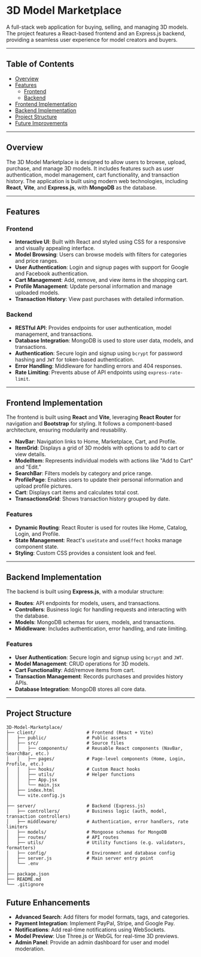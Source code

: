# 3D Model Marketplace

A full-stack web application for buying, selling, and managing 3D models. The project features a React-based frontend and an Express.js backend, providing a seamless user experience for model creators and buyers.

---

## Table of Contents

- [Overview](#overview)
- [Features](#features)
  - [Frontend](#frontend)
  - [Backend](#backend)
- [Frontend Implementation](#frontend-implementation)
- [Backend Implementation](#backend-implementation)
- [Project Structure](#project-structure)
- [Future Improvements](#future-enhancements)

---

## Overview

The 3D Model Marketplace is designed to allow users to browse, upload, purchase, and manage 3D models. It includes features such as user authentication, model management, cart functionality, and transaction history. The application is built using modern web technologies, including **React**, **Vite**, and **Express.js**, with **MongoDB** as the database.

---

## Features

### Frontend

- **Interactive UI**: Built with React and styled using CSS for a responsive and visually appealing interface.
- **Model Browsing**: Users can browse models with filters for categories and price ranges.
- **User Authentication**: Login and signup pages with support for Google and Facebook authentication.
- **Cart Management**: Add, remove, and view items in the shopping cart.
- **Profile Management**: Update personal information and manage uploaded models.
- **Transaction History**: View past purchases with detailed information.

### Backend

- **RESTful API**: Provides endpoints for user authentication, model management, and transactions.
- **Database Integration**: MongoDB is used to store user data, models, and transactions.
- **Authentication**: Secure login and signup using `bcrypt` for password hashing and `JWT` for token-based authentication.
- **Error Handling**: Middleware for handling errors and 404 responses.
- **Rate Limiting**: Prevents abuse of API endpoints using `express-rate-limit`.

---

## Frontend Implementation


The frontend is built using **React** and **Vite**, leveraging **React Router** for navigation and **Bootstrap** for styling. It follows a component-based architecture, ensuring modularity and reusability.

- **NavBar**: Navigation links to Home, Marketplace, Cart, and Profile.
- **ItemGrid**: Displays a grid of 3D models with options to add to cart or view details.
- **ModelItem**: Represents individual models with actions like "Add to Cart" and "Edit."
- **SearchBar**: Filters models by category and price range.
- **ProfilePage**: Enables users to update their personal information and upload profile pictures.
- **Cart**: Displays cart items and calculates total cost.
- **TransactionsGrid**: Shows transaction history grouped by date.

### Features

- **Dynamic Routing**: React Router is used for routes like Home, Catalog, Login, and Profile.
- **State Management**: React's `useState` and `useEffect` hooks manage component state.
- **Styling**: Custom CSS provides a consistent look and feel.

---

## Backend Implementation

The backend is built using **Express.js**, with a modular structure:

- **Routes**: API endpoints for models, users, and transactions.
- **Controllers**: Business logic for handling requests and interacting with the database.
- **Models**: MongoDB schemas for users, models, and transactions.
- **Middleware**: Includes authentication, error handling, and rate limiting.

### Features

- **User Authentication**: Secure login and signup using `bcrypt` and `JWT`.
- **Model Management**: CRUD operations for 3D models.
- **Cart Functionality**: Add/remove items from cart.
- **Transaction Management**: Records purchases and provides history APIs.
- **Database Integration**: MongoDB stores all core data.

---

## Project Structure

```text
3D-Model-Marketplace/
├── client/                   # Frontend (React + Vite)
│   ├── public/               # Public assets
│   ├── src/                  # Source files
│   │   ├── components/       # Reusable React components (NavBar, SearchBar, etc.)
│   │   ├── pages/            # Page-level components (Home, Login, Profile, etc.)
│   │   ├── hooks/            # Custom React hooks
│   │   ├── utils/            # Helper functions
│   │   ├── App.jsx
│   │   └── main.jsx
│   ├── index.html
│   └── vite.config.js
│
├── server/                   # Backend (Express.js)
│   ├── controllers/          # Business logic (auth, model, transaction controllers)
│   ├── middleware/           # Authentication, error handlers, rate limiters
│   ├── models/               # Mongoose schemas for MongoDB
│   ├── routes/               # API routes
│   ├── utils/                # Utility functions (e.g. validators, formatters)
│   ├── config/               # Environment and database config
│   ├── server.js             # Main server entry point
│   └── .env
│
├── package.json
├── README.md
└── .gitignore
```
## Future Enhancements

- **Advanced Search**: Add filters for model formats, tags, and categories.
- **Payment Integration**: Implement PayPal, Stripe, and Google Pay.
- **Notifications**: Add real-time notifications using WebSockets.
- **Model Preview**: Use Three.js or WebGL for real-time 3D previews.
- **Admin Panel**: Provide an admin dashboard for user and model moderation.
